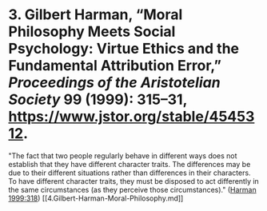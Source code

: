 # 3. Gilbert Harman, “Moral Philosophy Meets Social Psychology: Virtue Ethics and the Fundamental Attribution Error,” *Proceedings of the Aristotelian Society* 99 (1999): 315–31, https://www.jstor.org/stable/4545312.

"The fact that two people regularly behave in different ways does not establish that they have different character traits. The differences may be due to their different situations rather than differences in their characters. To have different character traits, they must be disposed to act differently in the same circumstances (as they perceive those circumstances)." ([Harman 1999:318](zotero://open-pdf/library/items/CC8CW56M?page=4))
[[4.Gilbert-Harman-Moral-Philosophy.md]]